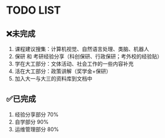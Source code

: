 # TODO LIST

## ❌未完成

1. 课程建议搜集：计算机视觉、自然语言处理、类脑、机器人
2. 保研 和 考研经验分享（科创保研、行政保研；考外校的经验贴）
3. 学在大工部分：文体活动、社会工作的一些内容补充
4. 活在大工部分：政策讲解（奖学金+保研）
5. 加入大一与大三的资料库到文档中

## ✅已完成

1. 经验分享部分 70%
2. 自学部分 90%
3. 运维管理部分 80%